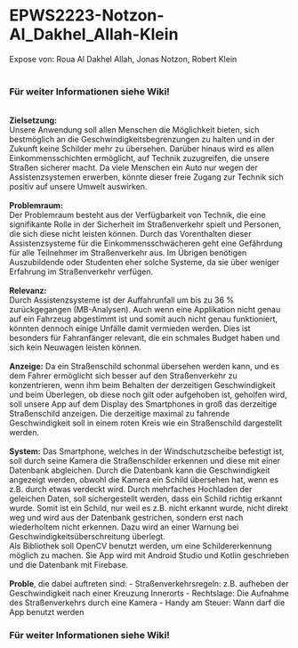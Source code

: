# EPWS2223-Notzon-Al_Dakhel_Allah-Klein
Expose von: Roua Al Dakhel Allah, Jonas Notzon, Robert Klein </br>
</br>
### Für weiter Informationen siehe Wiki!
</br>
<b>Zielsetzung:</b> 
</br>
Unsere Anwendung soll allen Menschen die Möglichkeit bieten, sich bestmöglich an die Geschwindigkeitsbegrenzungen zu halten und in der Zukunft keine Schilder mehr zu übersehen. Darüber hinaus wird es allen Einkommensschichten ermöglicht, auf Technik zuzugreifen, die unsere Straßen sicherer macht. Da viele Menschen ein Auto nur wegen der Assistenzsystemen erwerben, könnte dieser freie Zugang zur Technik sich positiv auf unsere Umwelt auswirken. 
</br>
</br>
<b>Problemraum:</b> 
</br>
Der Problemraum besteht aus der Verfügbarkeit von Technik, die eine signifikante Rolle in der Sicherheit im Straßenverkehr spielt und Personen, die sich diese nicht leisten können. Durch das Vorenthalten dieser Assistenzsysteme für die Einkommensschwächeren geht eine Gefährdung für alle Teilnehmer im Straßenverkehr aus. Im Übrigen benötigen Auszubildende oder Studenten eher solche Systeme, da sie über weniger Erfahrung im Straßenverkehr verfügen. 
</br>
</br>
<b>Relevanz:</b> 
</br>
Durch Assistenzsysteme ist der Auffahrunfall um bis zu 36 % zurückgegangen (MB-Analysen). Auch wenn eine Applikation nicht genau auf ein Fahrzeug abgestimmt ist und somit auch nicht genau funktioniert, könnten dennoch einige Unfälle damit vermieden werden. Dies ist besonders für Fahranfänger relevant, die ein schmales Budget haben und sich kein Neuwagen leisten können.
</br>
</br>
<b>Anzeige:</b> 
Da ein Straßenschild schonmal übersehen werden kann, und es dem Fahrer ermöglicht sich besser auf den Straßenverkehr zu konzentrieren, wenn ihm beim Behalten der derzeitigen Geschwindigkeit und beim Überlegen, ob diese noch gilt oder aufgehoben ist, geholfen wird, soll unsere App auf dem Display des Smartphones in groß das derzeitige Straßenschild anzeigen. Die derzeitige maximal zu fahrende Geschwindigkeit soll in einem roten Kreis wie ein Straßenschild dargestellt werden.
</br>
</br>
<b>System:</b> 
Das Smartphone, welches in der Windschutzscheibe befestigt ist, soll durch seine Kamera die Straßenschilder erkennen und diese mit einer Datenbank abgleichen. Durch die Datenbank kann die Geschwindigkeit angezeigt werden, obwohl die Kamera ein Schild übersehen hat, wenn es z.B. durch etwas verdeckt wird. Durch mehrfaches Hochladen der geleichen Daten, soll sichergestellt werden, dass ein Schild richtig erkannt wurde. Somit ist ein Schild, nur weil es z.B. nicht erkannt wurde, nicht direkt weg und wird aus der Datenbank gestrichen, sondern erst nach wiederholtem nicht erkennen. Dazu wird an einer Warnung bei Geschwindigkeitsüberschreitung überlegt.
</br>
Als Bibliothek soll OpenCV benutzt werden, um eine Schildererkennung möglich zu machen. Sie App wird mit Android Studio und Kotlin geschrieben und die Datenbank mit Firebase.
</br>
</br>
<b>Proble</b>, die dabei auftreten sind:
- Straßenverkehrsregeln: z.B. aufheben der Geschwindigkeit nach einer Kreuzung Innerorts
- Rechtslage: Die Aufnahme des Straßenverkehrs durch eine Kamera
- Handy am Steuer: Wann darf die App benutzt werden
</br>

### Für weiter Informationen siehe Wiki!

